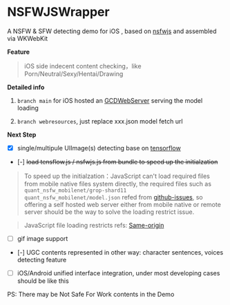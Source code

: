 # NSFWJSWrapper

A  NSFW & SFW detecting demo for iOS , based on [nsfwjs](https://github.com/infinitered/nsfwjs) and assembled via WKWebKit


**Feature**

> iOS side indecent content checking，like Porn/Neutral/Sexy/Hentai/Drawing

**Detailed info**
1. ```` branch main ```` for iOS hosted an [GCDWebServer](https://github.com/swisspol/GCDWebServer) serving the model loading

2. ```` branch webresources ````, just replace xxx.json model fetch url 


**Next Step**

* [X] single/multipule UIImage(s) detecting base on [tensorflow](https://baike.baidu.com/item/TensorFlow/18828108)
* [-] ~~load tensflow.js / nsfwjs.js from bundle to speed up the initialzation~~

 >To speed up the initialzation：JavaScript can't load required files from mobile native files system directly, the required files such as ```` quant_nsfw_mobilenet/grop-shard11 quant_nsfw_mobilenet/model.json ```` refed from [github-issues](https://github.com/infinitered/nsfwjs/issues/139), so offering a self hosted web server either from mobile native or remote server should be the way to solve the loading restrict issue.
 
 > JavaScript file loading restricts refs: [Same-origin](https://developer.mozilla.org/zh-CN/docs/Web/Security/Same-origin_policy)

* [ ] gif image support
* [-] UGC contents represented in other way: character sentences, voices detecting feature
* [ ] iOS/Android unified interface integration, under most developing cases should be like this


PS: There may be Not Safe For Work contents in the Demo
